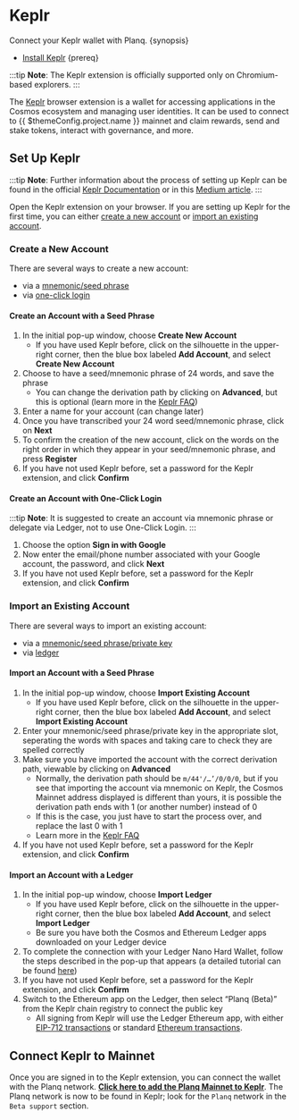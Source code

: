 <!--
order: 4
-->

# Keplr

Connect your Keplr wallet with Planq. {synopsis}

- [Install Keplr](https://www.keplr.app/) {prereq}

:::tip
**Note**: The Keplr extension is officially supported only on Chromium-based explorers.
:::

The [Keplr](https://www.keplr.app/) browser extension is a wallet for accessing applications in the Cosmos ecosystem and managing user identities. It can be used to connect to {{ $themeConfig.project.name }} mainnet and claim rewards, send and stake tokens, interact with governance, and more.

## Set Up Keplr

:::tip
**Note**: Further information about the process of setting up Keplr can be found in the official [Keplr Documentation](https://keplr.crunch.help/getting-started) or in this [Medium article](https://medium.com/chainapsis/how-to-use-keplr-wallet-40afc80907f6).
:::

Open the Keplr extension on your browser. If you are setting up Keplr for the first time, you can either [create a new account](#create-a-new-account) or [import an existing account](#import-an-existing-account).

### Create a New Account

There are several ways to create a new account:

- via a [mnemonic/seed phrase](#create-an-account-with-a-seed-phrase)
- via [one-click login](#create-an-account-with-one-click-login)

#### Create an Account with a Seed Phrase

1. In the initial pop-up window, choose **Create New Account**
    - If you have used Keplr before, click on the silhouette in the upper-right corner, then the blue box labeled **Add Account**, and select **Create New Account**
2. Choose to have a seed/mnemonic phrase of 24 words, and save the phrase
    - You can change the derivation path by clicking on **Advanced**, but this is optional (learn more in the [Keplr FAQ](https://faq.keplr.app/))
3. Enter a name for your account (can change later)
4. Once you have transcribed your 24 word seed/mnemonic phrase, click on **Next**
5. To confirm the creation of the new account, click on the words on the right order in which they appear in your seed/mnemonic phrase, and press **Register**
6. If you have not used Keplr before, set a password for the Keplr extension, and click **Confirm**

#### Create an Account with One-Click Login

:::tip
**Note**: It is suggested to create an account via mnemonic phrase or delegate via Ledger, not to use One-Click Login.
:::

1. Choose the option **Sign in with Google**
2. Now enter the email/phone number associated with your Google account, the password, and click **Next**
3. If you have not used Keplr before, set a password for the Keplr extension, and click **Confirm**

### Import an Existing Account

There are several ways to import an existing account:

- via a [mnemonic/seed phrase/private key](#import-an-account-with-a-seed-phrase)
- via [ledger](#import-an-account-with-a-ledger)

#### Import an Account with a Seed Phrase

1. In the initial pop-up window, choose **Import Existing Account**
    - If you have used Keplr before, click on the silhouette in the upper-right corner, then the blue box labeled **Add Account**, and select **Import Existing Account**
2. Enter your mnemonic/seed phrase/private key in the appropriate slot, seperating the words with spaces and taking care to check they are spelled correctly
3. Make sure you have imported the account with the correct derivation path, viewable by clicking on **Advanced**
    - Normally, the derivation path should be `m/44'/…’/0/0/0`, but if you see that importing the account via mnemonic on Keplr, the Cosmos Mainnet address displayed is different than yours, it is possible the derivation path ends with 1 (or another number) instead of 0
    - If this is the case, you just have to start the process over, and replace the last 0 with 1
    - Learn more in the [Keplr FAQ](https://faq.keplr.app/)
4. If you have not used Keplr before, set a password for the Keplr extension, and click **Confirm**

#### Import an Account with a Ledger

1. In the initial pop-up window, choose **Import Ledger**
   - If you have used Keplr before, click on the silhouette in the upper-right corner, then the blue box labeled **Add Account**, and select **Import Ledger**
   - Be sure you have both the Cosmos and Ethereum Ledger apps downloaded on your Ledger device
2. To complete the connection with your Ledger Nano Hard Wallet, follow the steps described in the pop-up that appears (a detailed tutorial can be found [here](https://medium.com/chainapsis/how-to-use-ledger-nano-hardware-wallet-with-keplr-9ea7f07826c2))
3. If you have not used Keplr before, set a password for the Keplr extension, and click **Confirm**
4. Switch to the Ethereum app on the Ledger, then select “Planq (Beta)” from the Keplr chain registry to connect the public key
   - All signing from Keplr will use the Ledger Ethereum app, with either [EIP-712 transactions](https://eips.ethereum.org/EIPS/eip-712) or standard [Ethereum transactions](https://ethereum.org/en/developers/docs/transactions/).

## Connect Keplr to Mainnet

Once you are signed in to the Keplr extension, you can connect the wallet with the Planq network. **[Click here to add the Planq Mainnet to Keplr](#add-planq-to-keplr)**.
The Planq network is now to be found in Keplr; look for the `Planq` network in the `Beta support` section.

<script>
if (typeof window !== "undefined") {
   window.onload = async () => {
      var anchors = document.getElementsByTagName("a");
      for (var i = 0; i < anchors.length ; i++) {
         if(anchors[i].hash === "#add-planq-to-keplr") {
            anchors[i].addEventListener("click",
           function (event) {
               event.preventDefault();
               addPlanqToKeplr();
           },
           false);
         }
      }

      async function addPlanqToKeplr() {
          if (!window.keplr) {
              alert("Please install keplr extension");
          } else {
          await keplr.experimentalSuggestChain({
             "chainId": "planq_7070-2",
             "chainName": "Planq",
             "rpc": "https://rpc.planq.network",
             "rest": "https://rest.planq.network",
             "bip44": {
                 "coinType": 60,
             },
             "bech32Config": {
                 "bech32PrefixAccAddr": "plq",
                 "bech32PrefixAccPub": "plq" + "pub",
                 "bech32PrefixValAddr": "plq" + "valoper",
                 "bech32PrefixValPub": "plq" + "valoperpub",
                 "bech32PrefixConsAddr": "plq" + "valcons",
                 "bech32PrefixConsPub": "plq" + "valconspub",
             },
             "currencies": [
                 {
                     "coinDenom": "PLANQ",
                     "coinMinimalDenom": "aplanq",
                     "coinDecimals": 18,
                     "coinGeckoId": "planq",
                 },
             ],
             "feeCurrencies": [
                 {
                     "coinDenom": "PLANQ",
                     "coinMinimalDenom": "aplanq",
                     "coinDecimals": 18,
                     "coinGeckoId": "planq",
                     "gasPriceStep": {
                        "low": 25000000000,
                        "average": 25000000000,
                        "high": 40000000000,
                     },
                 },
             ],
             "stakeCurrency": {
                 "coinDenom": "PLANQ",
                 "coinMinimalDenom": "aplanq",
                 "coinDecimals": 18,
                 "coinGeckoId": "planq",
             },
            "features": ["ibc-transfer", "ibc-go", "eth-address-gen", "eth-key-sign"],
            }
         );
         }
      }
   }
}
</script>
